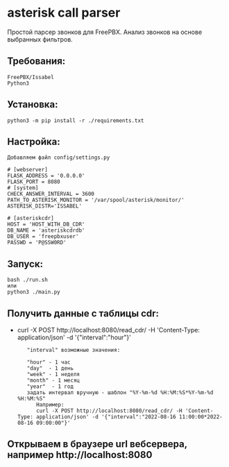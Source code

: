 # asterisk call parser
Простой парсер звонков для FreePBX.
Анализ звонков на основе выбранных фильтров. 

## Требования:
    FreePBX/Issabel
    Python3
    

## Установка:
    python3 -m pip install -r ./requirements.txt
    

## Настройка:
    Добавляем файл config/settings.py
    
    # [webserver]
    FLASK_ADDRESS = '0.0.0.0'
    FLASK_PORT = 8080
    # [system]
    CHECK_ANSWER_INTERVAL = 3600
    PATH_TO_ASTERISK_MONITOR = '/var/spool/asterisk/monitor/'
    ASTERISK_DISTR='ISSABEL'

    # [asteriskcdr]
    HOST = 'HOST_WITH_DB_CDR'
    DB_NAME = 'asteriskcdrdb'
    DB_USER = 'freepbxuser'
    PASSWD = 'P@SSW0RD'
    
## Запуск:
    bash ./run.sh
    или
    python3 ./main.py
    
## Получить данные с таблицы cdr:

* curl -X POST http://localhost:8080/read_cdr/ -H 'Content-Type: application/json' -d '{"interval":"hour"}'

         "interval" возможные значения:

         "hour" - 1 час
         "day"  - 1 день
         "week" - 1 неделя
         "month" - 1 месяц
         "year"  - 1 год
         задать интервал вручную - шаблон "%Y-%m-%d %H:%M:%S*%Y-%m-%d %H:%M:%S" 
            Например: 
            curl -X POST http://localhost:8080/read_cdr/ -H 'Content-Type: application/json' -d '{"interval":"2022-08-16 11:00:00*2022-08-16 09:00:00"}'

## Открываем в браузере url вебсервера, например http://localhost:8080
